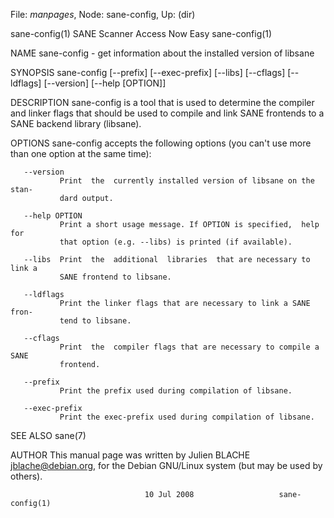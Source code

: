 File: *manpages*,  Node: sane-config,  Up: (dir)

sane-config(1)           SANE Scanner Access Now Easy           sane-config(1)



NAME
       sane-config - get information about the installed version of libsane

SYNOPSIS
       sane-config  [--prefix] [--exec-prefix] [--libs] [--cflags] [--ldflags]
       [--version] [--help [OPTION]]

DESCRIPTION
       sane-config is a tool that is used to determine the compiler and linker
       flags  that should be used to compile and link SANE frontends to a SANE
       backend library (libsane).

OPTIONS
       sane-config accepts the following options (you can't use more than  one
       option at the same time):

       --version
               Print  the  currently installed version of libsane on the stan‐
               dard output.

       --help OPTION
               Print a short usage message. If OPTION is specified,  help  for
               that option (e.g. --libs) is printed (if available).

       --libs  Print  the  additional  libraries  that are necessary to link a
               SANE frontend to libsane.

       --ldflags
               Print the linker flags that are necessary to link a SANE  fron‐
               tend to libsane.

       --cflags
               Print  the  compiler flags that are necessary to compile a SANE
               frontend.

       --prefix
               Print the prefix used during compilation of libsane.

       --exec-prefix
               Print the exec-prefix used during compilation of libsane.

SEE ALSO
       sane(7)

AUTHOR
       This manual page was written by Julien BLACHE <jblache@debian.org>, for
       the Debian GNU/Linux system (but may be used by others).



                                  10 Jul 2008                   sane-config(1)
